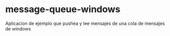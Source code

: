 # message-queue-windows
Aplicacion de ejemplo que pushea y lee mensajes de una cola de mensajes de windows
